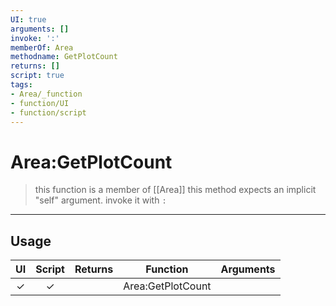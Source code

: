 ```yaml
---
UI: true
arguments: []
invoke: ':'
memberOf: Area
methodname: GetPlotCount
returns: []
script: true
tags:
- Area/_function
- function/UI
- function/script
---
```

# Area:GetPlotCount
> this function is a member of [[Area]]
> this method expects an implicit "self" argument. invoke it with `:`
-----
## Usage
|  UI | Script | Returns | Function | Arguments |
|:---:|:------:|-------:|:--------:|:---------|
|✓|✓||Area:GetPlotCount||
